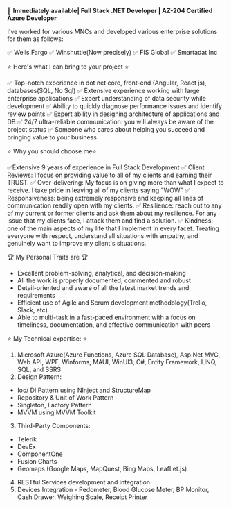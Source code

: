 🚀 **Immediately available| Full Stack .NET Developer | AZ-204 Certified Azure Developer**

I've worked for various MNCs and developed various enterprise solutions for them as follows:

✅ Wells Fargo
✅ Winshuttle(Now precisely)
✅ FIS Global
✅ Smartadat Inc

⭐ Here's what I can bring to your project ⭐

✅ Top-notch experience in dot net core, front-end (Angular, React js), databases(SQL, No Sql)
✅ Extensive experience working with large enterprise applications
✅ Expert understanding of data security while development
✅ Ability to quickly diagnose performance issues and identify review points
✅ Expert ability in designing architecture of applications and DB
✅ 24/7 ultra-reliable communication: you will always be aware of the project status
✅ Someone who cares about helping you succeed and bringing value to your business

⭐ Why you should choose me⭐

✅Extensive 9 years of experience in Full Stack Development
✅ Client Reviews: I focus on providing value to all of my clients and earning their TRUST.
✅ Over-delivering: My focus is on giving more than what I expect to receive. I take pride in leaving all of my clients saying "WOW"
✅ Responsiveness: being extremely responsive and keeping all lines of communication readily open with my clients.
✅ Resilience: reach out to any of my current or former clients and ask them about my resilience. For any issue that my clients face, I attack them and find a solution.
✅ Kindness: one of the main aspects of my life that I implement in every facet. Treating everyone with respect, understand all situations with empathy, and genuinely want to improve my client's situations.

🏆 My Personal Traits are 🏆
- Excellent problem-solving, analytical, and decision-making
- All the work is properly documented, commented and robust
- Detail-oriented and aware of all the latest market trends and requirements
- Efficient use of Agile and Scrum development methodology(Trello, Slack, etc)
- Able to multi-task in a fast-paced environment with a focus on timeliness, documentation, and effective communication with peers

⭐ My Technical expertise: ⭐
1. Microsoft Azure(Azure Functions, Azure SQL Database), Asp.Net MVC, Web API, WPF, Winforms, MAUI, WinUI3, C#, Entity Framework, LINQ, SQL, and SSRS
2. Design Pattern:
- Ioc/ DI Pattern using NInject and StructureMap
- Repository & Unit of Work Pattern
- Singleton, Factory Pattern
- MVVM using MVVM Toolkit
3. Third-Party Components:
- Telerik
- DevEx
- ComponentOne
- Fusion Charts
- Geomaps (Google Maps, MapQuest, Bing Maps, LeafLet.js)
4. RESTful Services development and integration
5. Devices Integration - Pedometer, Blood Glucose Meter, BP Monitor, Cash Drawer, Weighing Scale, Receipt Printer


  
